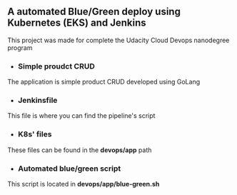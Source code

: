 <h2> A automated Blue/Green deploy using Kubernetes (EKS) and Jenkins </h2>
This project was made for complete the Udacity Cloud Devops nanodegree program

+ <h3>Simple proudct CRUD </h3>
The application is simple product CRUD developed using GoLang

+ <h3> Jenkinsfile </h3>
This file is where you can find the pipeline's script

+ <h3> K8s' files </h3>
 These files can be found in the **devops/app** path

+ <h3> Automated blue/green script </h3>
This script is located in **devops/app/blue-green.sh**
